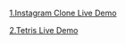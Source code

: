 [1.Instagram Clone Live Demo](https://instaclonedbytecharmy.netlify.app/)





[2.Tetris Live Demo](https://tetristecharmies.netlify.app/)
